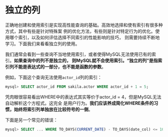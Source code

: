 独立的列
================================================================================
正确地创建和使用索引是实现高性能查询的基础。高效地选择和使有索引有很多种方式，其中有些是针对特殊案
例的优化方法，有些则是针对特定行为的优化。使用哪个索引，以及如何评估选择不同索引的性能影响的技巧，
则需要持续不断地学习。下面我们来看看独立列的使用。

我们通常会看到一些查询不当地使用索引，或者使得MySQL无法使用已有的索引。**如果查询中的列不是独立的，
则MySQL就不会使用索引。“独立的列”是指索引列不能是表达式的一部分，也不能是函数的参数**。

例如，下面这个查询无法使用`actor_id`列的索引：
```sql
mysql> SELECT actor_id FROM sakila.actor WHERE actor_id + 1 = 5;
```
凭肉眼很容易看出WHERE中的表达式其实等价于actor_id = 4，但是MySQL无法自动解析这个方程式。这完全
是用户行为。**我们应该养成简化WHERE条件的习惯，始终将索引列单独放在比较符号的一侧**。

下面是另一个常见的错误：
```sql
mysql> SELECT ... WHERE TO_DAYS(CURRENT_DATE) - TO_DAYS(date_col) <= 10;
```
